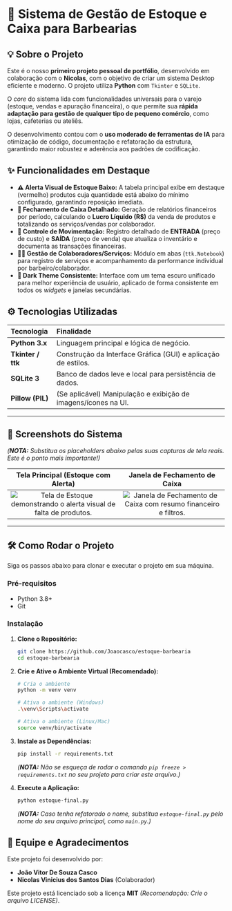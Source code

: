# 💈 Sistema de Gestão de Estoque e Caixa para Barbearias

## 💡 Sobre o Projeto

Este é o nosso **primeiro projeto pessoal de portfólio**, desenvolvido em colaboração com o **Nicolas**, com o objetivo de criar um sistema Desktop eficiente e moderno. O projeto utiliza **Python** com `Tkinter` e `SQLite`.

O *core* do sistema lida com funcionalidades universais para o varejo (estoque, vendas e apuração financeira), o que permite sua **rápida adaptação para gestão de qualquer tipo de pequeno comércio**, como lojas, cafeterias ou ateliês.

O desenvolvimento contou com o **uso moderado de ferramentas de IA** para otimização de código, documentação e refatoração da estrutura, garantindo maior robustez e aderência aos padrões de codificação.

## ✨ Funcionalidades em Destaque

* **⚠️ Alerta Visual de Estoque Baixo:** A tabela principal exibe em destaque (vermelho) produtos cuja quantidade está abaixo do mínimo configurado, garantindo reposição imediata.
* **🚀 Fechamento de Caixa Detalhado:** Geração de relatórios financeiros por período, calculando o **Lucro Líquido (R$)** da venda de produtos e totalizando os serviços/vendas por colaborador.
* **🔄 Controle de Movimentação:** Registro detalhado de **ENTRADA** (preço de custo) e **SAÍDA** (preço de venda) que atualiza o inventário e documenta as transações financeiras.
* **🧑‍💻 Gestão de Colaboradores/Serviços:** Módulo em abas (`ttk.Notebook`) para registro de serviços e acompanhamento da performance individual por barbeiro/colaborador.
* **🌙 Dark Theme Consistente:** Interface com um tema escuro unificado para melhor experiência de usuário, aplicado de forma consistente em todos os *widgets* e janelas secundárias.

## ⚙️ Tecnologias Utilizadas

| Tecnologia | Finalidade |
| :--- | :--- |
| **Python 3.x** | Linguagem principal e lógica de negócio. |
| **Tkinter / ttk** | Construção da Interface Gráfica (GUI) e aplicação de estilos. |
| **SQLite 3** | Banco de dados leve e local para persistência de dados. |
| **Pillow (PIL)** | (Se aplicável) Manipulação e exibição de imagens/ícones na UI. |

---

## 📸 Screenshots do Sistema

*(**NOTA:** Substitua os placeholders abaixo pelas suas capturas de tela reais. Este é o ponto mais importante!)*

| Tela Principal (Estoque com Alerta) | Janela de Fechamento de Caixa |
| :---: | :---: |
| ![Tela de Estoque demonstrando o alerta visual de falta de produtos.](https://br.pinterest.com/anacraudiaaa/tela-inicial/) | ![Janela de Fechamento de Caixa com resumo financeiro e filtros.](https://br.freepik.com/fotos-vetores-gratis/fechamento-caixa) |

---

## 🛠️ Como Rodar o Projeto

Siga os passos abaixo para clonar e executar o projeto em sua máquina.

### Pré-requisitos

* Python 3.8+
* Git

### Instalação

1.  **Clone o Repositório:**
    ```bash
    git clone https://github.com/Joaocasco/estoque-barbearia
    cd estoque-barbearia
    ```

2.  **Crie e Ative o Ambiente Virtual (Recomendado):**
    ```bash
    # Cria o ambiente
    python -m venv venv

    # Ativa o ambiente (Windows)
    .\venv\Scripts\activate

    # Ativa o ambiente (Linux/Mac)
    source venv/bin/activate
    ```

3.  **Instale as Dependências:**
    ```bash
    pip install -r requirements.txt
    ```
    *(**NOTA:** Não se esqueça de rodar o comando `pip freeze > requirements.txt` no seu projeto para criar este arquivo.)*

4.  **Execute a Aplicação:**
    ```bash
    python estoque-final.py
    ```
    *(**NOTA:** Caso tenha refatorado o nome, substitua `estoque-final.py` pelo nome do seu arquivo principal, como `main.py`.)*

## 👥 Equipe e Agradecimentos

Este projeto foi desenvolvido por:

* **João Vitor De Souza Casco**
* **Nicolas Vinicius dos Santos Dias** (Colaborador)

Este projeto está licenciado sob a licença **MIT** *(Recomendação: Crie o arquivo LICENSE)*.
